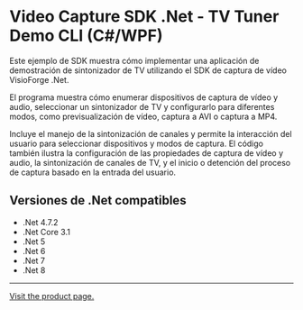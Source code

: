 ﻿# Video Capture SDK .Net - TV Tuner Demo CLI (C#/WPF)

Este ejemplo de SDK muestra cómo implementar una aplicación de demostración de sintonizador de TV utilizando el SDK de captura de vídeo VisioForge .Net.

El programa muestra cómo enumerar dispositivos de captura de vídeo y audio, seleccionar un sintonizador de TV y configurarlo para diferentes modos, como previsualización de vídeo, captura a AVI o captura a MP4.

Incluye el manejo de la sintonización de canales y permite la interacción del usuario para seleccionar dispositivos y modos de captura. El código también ilustra la configuración de las propiedades de captura de vídeo y audio, la sintonización de canales de TV, y el inicio o detención del proceso de captura basado en la entrada del usuario.

## Versiones de .Net compatibles

* .Net 4.7.2
* .Net Core 3.1
* .Net 5
* .Net 6
* .Net 7
* .Net 8

---

[Visit the product page.](https://www.visioforge.com/video-capture-sdk-net)
